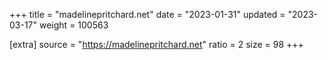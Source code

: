 +++
title = "madelinepritchard.net"
date = "2023-01-31"
updated = "2023-03-17"
weight = 100563

[extra]
source = "https://madelinepritchard.net"
ratio = 2
size = 98
+++

